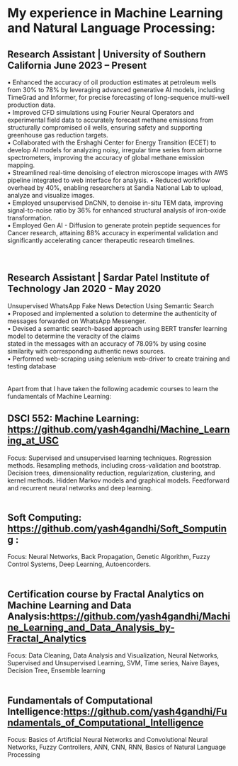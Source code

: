 # My experience in Machine Learning and Natural Language Processing:

## Research Assistant | University of Southern California June 2023 – Present<br>
• Enhanced the accuracy of oil production estimates at petroleum wells from 30% to 78% by leveraging advanced generative 
AI models, including TimeGrad and Informer, for precise forecasting of long-sequence multi-well production data.<br> 
• Improved CFD simulations using Fourier Neural Operators and experimental field data to accurately forecast methane 
emissions from structurally compromised oil wells, ensuring safety and supporting greenhouse gas reduction targets. <br>
• Collaborated with the Ershaghi Center for Energy Transition (ECET) to develop AI models for analyzing noisy, irregular time 
series from airborne spectrometers, improving the accuracy of global methane emission mapping. <br>
• Streamlined real-time denoising of electron microscope images with AWS pipeline integrated to web interface for analysis. 
• Reduced workflow overhead by 40%, enabling researchers at Sandia National Lab to upload, analyze and visualize images. <br>
• Employed unsupervised DnCNN, to denoise in-situ TEM data, improving signal-to-noise ratio by 36% for enhanced structural 
analysis of iron-oxide transformation.  <br>
• Employed Gen AI - Diffusion to generate protein peptide sequences for Cancer research, attaining 88% accuracy in 
experimental validation and significantly accelerating cancer therapeutic research timelines. <br>
<br><br>
## Research Assistant | Sardar Patel Institute of Technology Jan 2020 - May 2020<br>
Unsupervised WhatsApp Fake News Detection Using Semantic Search<br>
• Proposed and implemented a solution to determine the authenticity of messages forwarded on WhatsApp Messenger. <br>
• Devised a semantic search-based approach using BERT transfer learning model to determine the veracity of the claims <br>
stated in the messages with an accuracy of 78.09% by using cosine similarity with corresponding authentic news sources.<br>
• Performed web-scraping using selenium web-driver to create training and testing database
<br>
<br><br>
Apart from that I have taken the following academic courses to learn the fundamentals of Machine Learning:
<br>
## DSCI 552: Machine Learning: https://github.com/yash4gandhi/Machine_Learning_at_USC<br>
Focus:  Supervised and unsupervised learning techniques. Regression methods. Resampling methods, including cross-validation and bootstrap. Decision trees, dimensionality reduction, regularization, clustering, and kernel methods. Hidden Markov models and graphical models. Feedforward and recurrent neural networks and deep learning.
<br><br>
## Soft Computing: https://github.com/yash4gandhi/Soft_Somputing :<br>
Focus: Neural Networks, Back Propagation, Genetic Algorithm, Fuzzy Control Systems, Deep Learning, Autoencorders.
<br><br>
## Certification course by Fractal Analytics on Machine Learning and Data Analysis:https://github.com/yash4gandhi/Machine_Learning_and_Data_Analysis_by-Fractal_Analytics<br>
Focus: Data Cleaning, Data Analysis and Visualization, Neural Networks, Supervised and Unsupervised Learning, SVM, Time series, Naive Bayes, Decision Tree, Ensemble learning
<br><br>
## Fundamentals of Computational Intelligence:https://github.com/yash4gandhi/Fundamentals_of_Computational_Intelligence<br>
Focus:  Basics of Artificial Neural Networks and Convolutional Neural Networks,  Fuzzy Controllers, ANN, CNN, RNN, Basics of Natural Language Processing
